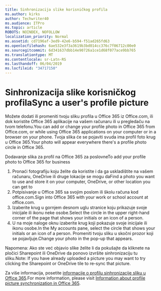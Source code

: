 ```yaml
---
title: Sinhronizacija slike korisničkog profila
ms.author: kirks
author: Techwriter40
ms.audience: ITPro
ms.topic: article
ROBOTS: NOINDEX, NOFOLLOW
localization_priority: Normal
ms.assetid: cd7196af-3ed9-42e6-b594-f51ad265fd63
ms.openlocfilehash: 6ae532e3f3a3619b3bd014cc376c7f06712c00e0
ms.sourcegitcommit: 6d341637dbb14e90726a1ce1d68f077ace9bb765
ms.translationtype: MT
ms.contentlocale: sr-Latn-RS
ms.lasthandoff: 06/04/2019
ms.locfileid: "34717150"
---
```

# <a name="sync-a-users-profile-picture"></a><span data-ttu-id="355de-102">Sinhronizacija slike korisničkog profila</span><span class="sxs-lookup"><span data-stu-id="355de-102">Sync a user's profile picture</span></span>

<p><span data-ttu-id="355de-103">Možete dodati ili promeniti tvoju sliku profila u Office 365 iz Office.com, ili dok koristite Office 365 aplikacije na vašem računaru ili u pregledaču na tvom telefonu.</span><span class="sxs-lookup"><span data-stu-id="355de-103">You can add or change your profile photo in Office 365 from Office.com, or while using Office 365 applications on your computer or in a browser on your phone.</span></span> <span data-ttu-id="355de-104">Tvoja slika će se pojaviti svuda ima profil foto krug u Office 365.</span><span class="sxs-lookup"><span data-stu-id="355de-104">Your photo will appear everywhere there's a profile photo circle in Office 365.</span></span></p> <p><span data-ttu-id="355de-105">Dodavanje slika za profil na Office 365 za poslovne</span><span class="sxs-lookup"><span data-stu-id="355de-105">To add your profile photo to Office 365 for business</span></span></p> <ol> <li><span data-ttu-id="355de-106">Pronaći fotografiju koju želite da koristite i da ga uskladištite na vašem računaru, OneDrive ili druge lokacije se mogu da</span><span class="sxs-lookup"><span data-stu-id="355de-106">Find a photo you want to use and store it on your computer, OneDrive, or other location you can get to</span></span></li> <li><span data-ttu-id="355de-107">Potpisivanje u Office 365 sa svojim poslom ili školu računa kod office.com.</span><span class="sxs-lookup"><span data-stu-id="355de-107">Sign into Office 365 with your work or school account at office.com.</span></span></li> <li><span data-ttu-id="355de-108">Izaberite krug u gornjem desnom uglu stranice koju prikazuje svoje inicijale ili ikonu neke osobe.</span><span class="sxs-lookup"><span data-stu-id="355de-108">Select the circle in the upper right-hand corner of the page that shows your initials or an icon of a person.</span></span></li> <li><span data-ttu-id="355de-109">U na moje naloge oknu izaberite krug koji pokazuje svoje inicijale ili ikonu osobe.</span><span class="sxs-lookup"><span data-stu-id="355de-109">In the My accounts pane, select the circle that shows your initials or an icon of a person.</span></span> <span data-ttu-id="355de-110">Promeniti tvoju sliku u skočni prozor koji se pojavljuje.</span><span class="sxs-lookup"><span data-stu-id="355de-110">Change your photo in the pop-up that appears.</span></span></li> </ol> <p><span data-ttu-id="355de-111">Napomena: Ako ste već objavio slike želite li da pokušajte da kliknete na pločici Sharepoint ili OneDrive da ponovo izvršite sinhronizaciju tu sliku.</span><span class="sxs-lookup"><span data-stu-id="355de-111">Note: If you have already uploaded a picture you may want to try clicking the Sharepoint or OneDrive tile to re-sync that picture.</span></span></p> <p><span data-ttu-id="355de-112">Za više informacija, posetite <a href="https://support.office.com/en-us/article/information-about-profile-picture-synchronization-in-office-365-20594d76-d054-4af4-a660-401133e3d48a?ui=en-US&amp;rs=en-US&amp;ad=US">informacije o profilu sinhronizacije sliku u Office 365</a>.</span><span class="sxs-lookup"><span data-stu-id="355de-112">For more information, please visit <a href="https://support.office.com/en-us/article/information-about-profile-picture-synchronization-in-office-365-20594d76-d054-4af4-a660-401133e3d48a?ui=en-US&amp;rs=en-US&amp;ad=US">Information about profile picture synchronization in Office 365</a>.</span></span></p>
